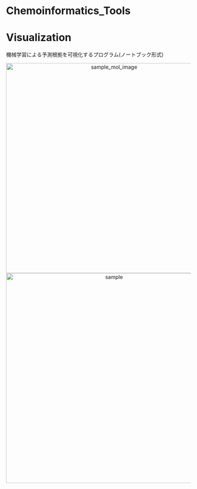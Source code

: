 # Chemoinformatics_Tools

# Visualization
機械学習による予測根拠を可視化するプログラム(ノートブック形式)
<div align="center">
  <img width="573" alt="sample_mol_image" src="https://user-images.githubusercontent.com/39366279/107952061-99dfc780-6fdc-11eb-9240-248b68ad8d2e.png">
  <img width="573" alt="sample" src="https://user-images.githubusercontent.com/39366279/107952447-1e324a80-6fdd-11eb-9b4f-9413b956988c.png">
</div>
